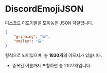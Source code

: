 # DiscordEmojiJSON
디스코드 이모지들을 모아놓은 JSON 파일입니다.

```json
{
    "grinning": "😀",
    "smiley": "😃"
}
```
형식으로 되어있으며,
총 **1830개**의 이모지가 있습니다.
 * 중복된 이름까지 포함하면 총 2027개입니다.
